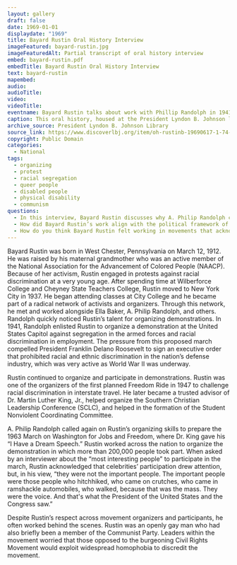 ```yaml
---
layout: gallery
draft: false
date: 1969-01-01
displaydate: "1969"
title: Bayard Rustin Oral History Interview
imageFeatured: bayard-rustin.jpg
imageFeaturedAlt: Partial transcript of oral history interview
embed: bayard-rustin.pdf
embedTitle: Bayard Rustin Oral History Interview
text: bayard-rustin
mapembed: 
audio: 
audioTitle: 
video: 
videoTitle: 
eventname: Bayard Rustin talks about work with Phillip Randolph in 1941 and 1963.
caption: This oral history, housed at the President Lyndon B. Johnson library, highlights Bayard Rustin’s Civil Rights work throughout his life. This excerpt emphasizes his work organizing alongside A. Phillip Randolph in 1941 and 1963. 
archive_source: President Lyndon B. Johnson Library
source_link: https://www.discoverlbj.org/item/oh-rustinb-19690617-1-74-65
copyright: Public Domain
categories: 
  - National 
tags: 
  - organizing
  - protest
  - racial segregation
  - queer people 
  - disabled people
  - physical disability
  - communism
questions: 
  - In this interview, Bayard Rustin discusses why A. Philip Randolph counted on him as organizer. What reasons does Rustin give for Randolph’s trust in him? What were the organizing tasks that Rustin completed?
  - How did Bayard Rustin’s work align with the political framework of A. Philip Randolph?
  - How do you think Bayard Rustin felt working in movements that acknowledged his organizing genius while also asking him to stay behind the scenes because of his sexuality?
---
```


Bayard Rustin was born in West Chester, Pennsylvania on March 12, 1912. He was raised by his maternal grandmother who was an active member of the National Association for the Advancement of Colored People (NAACP). Because of her activism, Rustin engaged in protests against racial discrimination at a very young age. After spending time at Wilberforce College and Cheyney State Teachers College, Rustin moved to New York City in 1937. He began attending classes at City College and he became part of a radical network of activists and organizers. Through this network, he met and worked alongside Ella Baker, A. Philip Randolph, and others. Randolph quickly noticed Rustin’s talent for organizing demonstrations. In 1941, Randolph enlisted Rustin to organize a demonstration at the United States Capitol against segregation in the armed forces and racial discrimination in employment. The pressure from this proposed march compelled President Franklin Delano Roosevelt to sign an executive order that prohibited racial and ethnic discrimination in the nation’s defense industry, which was very active as World War II was underway.

Rustin continued to organize and participate in demonstrations. Rustin was one of the organizers of the first planned Freedom Ride in 1947 to challenge racial discrimination in interstate travel. He later became a trusted advisor of Dr. Martin Luther King, Jr., helped organize the Southern Christian Leadership Conference (SCLC), and helped in the formation of the Student Nonviolent Coordinating Committee.

A. Philip Randolph called again on Rustin’s organizing skills to prepare the 1963 March on Washington for Jobs and Freedom, where Dr. King gave his “I Have a Dream Speech.” Rustin worked across the nation to organize the demonstration in which more than 200,000 people took part. When asked by an interviewer about the “most interesting people” to participate in the march, Rustin acknowledged that celebrities’ participation drew attention, but, in his view, “they were not the important people. The important people were those people who hitchhiked, who came on crutches, who came in ramshackle automobiles, who walked, because that was the mass. They were the voice. And that's what the President of the United States and the Congress saw.”

Despite Rustin’s respect across movement organizers and participants, he often worked behind the scenes. Rustin was an openly gay man who had also briefly been a member of the Communist Party. Leaders within the movement worried that those opposed to the burgeoning Civil Rights Movement would exploit widespread homophobia to discredit the movement.
